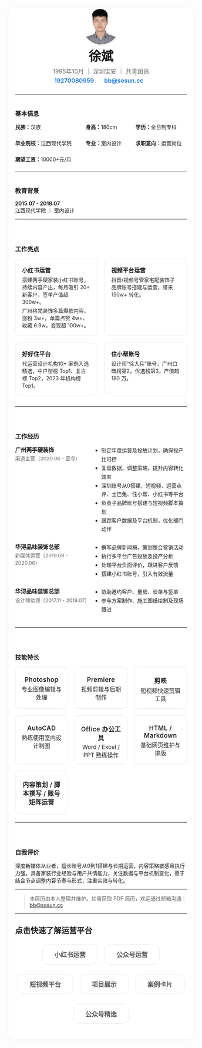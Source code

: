 <link rel="stylesheet" href="https://cdn.jsdelivr.net/npm/@tabler/icons-webfont@2.47.0/tabler-icons.min.css">


<style scoped>
  .profile-header {
    margin-bottom: 24px;
    text-align: center;
    padding: 0 8px;
  }
  .profile-header-img {
    border-radius: 50%;
    display: block;
    margin: 0 auto 12px;
    width: 100px;
    max-width: 28vw;
    min-width: 64px;
  }
  .profile-header h1 {
    margin: 0 0 8px;
    font-size: 2.1rem;
    line-height: 1.2;
  }
  .profile-header .profile-meta {
    margin: 0 0 4px;
    color: #666;
    font-size: 1rem;
  }
  .profile-header .profile-contact {
    margin: 0;
    font-size: 15px;
    color: #444;
    display: flex;
    align-items: center;
    justify-content: center;
    gap: 8px;
    flex-wrap: wrap;
  }
  .profile-header .profile-contact span {
    display: flex;
    align-items: center;
    margin-right: 16px;
    margin-bottom: 4px;
  }
  .profile-header .profile-contact a {
    color: #1a73e8;
    text-decoration: none;
    font-weight: 600;
    font-size: 16px;
    word-break: break-all;
  }
  @media (max-width: 600px) {
    .profile-header {
      padding: 0 2vw;
    }
    .profile-header h1 {
      font-size: 1.4rem;
    }
    .profile-header .profile-meta {
      font-size: 0.98rem;
    }
    .profile-header .profile-contact {
      font-size: 13.5px;
      gap: 4px;
    }
    .profile-header .profile-contact a {
      font-size: 14px;
    }
    .profile-header-img {
      width: 72px;
      min-width: 48px;
    }
  }
  h3 {
    margin-bottom: 15px !important;
    margin-top: 38px !important;
  }
  .main-content-wrap {
    max-width: 820px;
    margin: 0 auto 0 auto;
    padding: 0 18px 32px 18px;
    background: var(--vp-c-bg, #fff);
    border-radius: 18px;
    box-shadow: 0 2px 16px 0 rgba(30,41,59,0.04);
    transition: background 0.2s;
  }
  @media (max-width: 900px) {
    .main-content-wrap {
      max-width: 100vw;
      border-radius: 0;
      box-shadow: none;
      padding: 0 4vw 24px 4vw;
    }
  }
  .skills-grid {
    display: grid;
    grid-template-columns: repeat(3, minmax(140px, 1fr));
    gap: 18px;
    margin-bottom: 24px;
    margin-top: 2px;
  }
  .skill-card {
    background: #fff;
    border: 1.2px solid #e5e7eb;
    border-radius: 12px;
    padding: 18px 12px 14px 12px;
    text-align: center;
    box-shadow: none;
    transition: border 0.18s, background 0.18s, color 0.18s;
    font-size: 15.5px;
    color: #222;
    display: flex;
    flex-direction: column;
    align-items: center;
    min-height: 80px;
  }
  .skill-card strong {
    font-size: 1.08em;
    color: #222;
    margin-bottom: 4px;
    display: block;
    letter-spacing: 0.5px;
    font-weight: 600;
  }
  .skill-card i {
    font-size: 22px;
    margin-bottom: 6px;
    color: #222;
    opacity: 0.82;
  }
  .skill-card:hover, .skill-card:focus {
    border-color: #222;
    background: #fafbfc;
    color: #111;
  }
  @media (max-width: 700px) {
    .skills-grid {
      grid-template-columns: 1fr 1fr;
      gap: 10px;
    }
    .skill-card {
      font-size: 14.5px;
      padding: 13px 6px 10px 6px;
      min-height: 60px;
    }
  }
</style>
<div class="main-content-wrap">
<div class="profile-header">
  <img src="/img/xb.png" alt="头像" class="profile-header-img" />
  <h1>徐斌</h1>
  <p class="profile-meta">1995年10月 ｜ 深圳宝安 ｜ 共青团员</p>
  <p class="profile-contact">
    <span>
      <i class="ti ti-phone" style="font-size: 16px; color: #1a73e8; margin-right: 4px;"></i>
      <a href="tel:19270080959">19270080959</a>
    </span>
    <span>
      <i class="ti ti-mail" style="font-size: 16px; color: #1a73e8; margin-right: 4px;"></i>
      <a href="mailto:bb@sosun.cc">bb@sosun.cc</a>
    </span>
  </p>
</div>

---

### 基本信息

<div style="display: grid; grid-template-columns: repeat(3, auto); gap: 24px; align-items: center; margin-bottom: 24px;">
  <div><strong>民族：</strong>汉族</div>
  <div><strong>身高：</strong>180cm</div>
  <div><strong>学历：</strong>全日制专科</div>
  <div><strong>毕业院校：</strong>江西现代学院</div>
  <div><strong>专业：</strong>室内设计</div>
  <div><strong>求职意向：</strong>运营岗位</div>
  <div><strong>期望工资：</strong>10000+元/月</div>
</div>

---

### 教育背景

**2015.07 - 2018.07**  
江西现代学院 ｜ 室内设计

---


<div class="section-title-spacer"></div>

### 工作亮点



<style scoped>
  .work-highlights-cards {
    display: grid;
    grid-template-columns: repeat(2, 1fr);
    gap: 18px;
    margin-bottom: 28px;
  }
  .work-highlight-card {
    background: var(--vp-c-bg, #fff);
    border: 1.2px solid #e5e7eb;
    border-radius: 14px;
    box-shadow: none;
    padding: 18px 18px 14px 18px;
    display: flex;
    flex-direction: column;
    min-height: 110px;
    transition: border 0.18s, background 0.18s, color 0.18s;
    color: #222;
    position: relative;
  }
  .work-highlight-card strong {
    font-size: 1.08em;
    font-weight: 600;
    margin-bottom: 6px;
    color: #111;
    letter-spacing: 0.5px;
    display: block;
  }
  .work-highlight-card p {
    margin: 0 0 4px 0;
    font-size: 1em;
    color: #222;
  }
  .work-highlight-card:hover, .work-highlight-card:focus {
    border-color: #222;
    background: #fafbfc;
    color: #111;
  }
  @media (max-width: 700px) {
    .work-highlights-cards {
      grid-template-columns: 1fr;
      gap: 10px;
      margin-bottom: 18px;
    }
    .work-highlight-card {
      font-size: 14.5px;
      padding: 13px 10px 10px 10px;
      min-height: 80px;
    }
  }
</style>
<div class="work-highlights-cards">
  <div class="work-highlight-card">
    <strong>小红书运营</strong>
    <p>搭建两手硬家装小红书账号，持续内容产出，每月吸引 20+ 新客户，签单产值超 300w+。</p>
    <p>广州格梵装饰多篇爆款内容，涨粉 3w+，单篇点赞 4w+、收藏 6.9w，变现超 100w+。</p>
  </div>
  <div class="work-highlight-card">
    <strong>视频平台运营</strong>
    <p>抖音/视频号管家宅配装饰子品牌账号搭建与运营，带来 150w+ 转化。</p>
  </div>
  <div class="work-highlight-card">
    <strong>好好住平台</strong>
    <p>代运营设计机构10+ 案例入选精选，中户型榜 Top1、复古榜 Top2，2023 年机构榜 Top1。</p>
  </div>
  <div class="work-highlight-card">
    <strong>住小帮账号</strong>
    <p>设计师“徐大兵”账号，广州口碑榜第2，优选榜第3，产值超 180 万。</p>
  </div>
</div>

---

<div class="section-title-spacer"></div>

### 工作经历


<style scoped>
  .work-exp-grid {
    display: grid;
    grid-template-columns: 200px 1fr;
    gap: 18px 18px;
    margin-bottom: 28px;
    align-items: flex-start;
  }
  .work-exp-grid .work-exp-title {
    font-weight: bold;
    margin-bottom: 2px;
    line-height: 1.4;
    font-size: 1.08em;
  }
  .work-exp-grid .work-exp-role {
    color: #666;
    font-size: 0.98em;
    margin-bottom: 2px;
  }
  .work-exp-grid ul {
    margin: 0 0 8px 0;
    padding-left: 1.2em;
    font-size: 1em;
    line-height: 1.7;
  }
  .work-exp-grid .work-exp-block {
    margin-bottom: 8px;
  }
  @media (max-width: 700px) {
    .work-exp-grid {
      grid-template-columns: 1fr;
      gap: 10px;
      margin-bottom: 18px;
    }
    .work-exp-grid .work-exp-title {
      font-size: 1.04em;
    }
    .work-exp-grid ul {
      font-size: 0.98em;
    }
    .work-exp-grid .work-exp-block {
      margin-bottom: 2px;
    }
  }
</style>
<div class="work-exp-grid">
  <div class="work-exp-block">
    <div class="work-exp-title">广州两手硬装饰</div>
    <div class="work-exp-role">渠道主管（2020.06 - 至今）</div>
  </div>
  <div>
    <ul>
      <li>制定年度运营及投放计划，确保投产比可控</li>
      <li>复盘数据，调整策略，提升内容转化效率</li>
      <li>深圳账号从0搭建，短视频、运营点评、土巴兔、住小帮、小红书等平台</li>
      <li>负责子品牌账号搭建与短视频脚本策划</li>
      <li>跟踪客户数据及平台机制，优化部门动作</li>
    </ul>
  </div>
  <div class="work-exp-block">
    <div class="work-exp-title">华浔品味装饰总部</div>
    <div class="work-exp-role">新媒体运营（2019.09 - 2020.06）</div>
  </div>
  <div>
    <ul>
      <li>撰写品牌新闻稿，策划整合营销活动</li>
      <li>执行多平台广告投放及投产分析</li>
      <li>处理平台负面评价，跟进客户反馈</li>
      <li>搭建小红书账号，引入有效流量</li>
    </ul>
  </div>
  <div class="work-exp-block">
    <div class="work-exp-title">华浔品味装饰总部</div>
    <div class="work-exp-role">设计师助理（2017.11 - 2019.07）</div>
  </div>
  <div>
    <ul>
      <li>协助邀约客户、量房、谈单与签单</li>
      <li>参与方案制作、施工图纸绘制及现场跟进</li>
    </ul>
  </div>
</div>



---

<div class="section-title-spacer"></div>

### 技能特长

<div class="skills-grid">
  <div class="skill-card"><i class="ti ti-photo" aria-hidden="true"></i><strong>Photoshop</strong>专业图像编辑与处理</div>
  <div class="skill-card"><i class="ti ti-video" aria-hidden="true"></i><strong>Premiere</strong>视频剪辑与后期制作</div>
  <div class="skill-card"><i class="ti ti-scissors" aria-hidden="true"></i><strong>剪映</strong>短视频快速剪辑工具</div>
  <div class="skill-card"><i class="ti ti-ruler-measure" aria-hidden="true"></i><strong>AutoCAD</strong>熟练使用室内设计制图</div>
  <div class="skill-card"><i class="ti ti-file-text" aria-hidden="true"></i><strong>Office 办公工具</strong>Word / Excel / PPT 熟练操作</div>
  <div class="skill-card"><i class="ti ti-code" aria-hidden="true"></i><strong>HTML / Markdown</strong>基础网页维护与排版</div>
  <div class="skill-card"><i class="ti ti-bulb" aria-hidden="true"></i><strong>内容策划 / 脚本撰写 / 账号矩阵运营</strong></div>
</div>


---


<div class="section-title-spacer"></div>

### 自我评价

深度新媒体从业者，擅长账号从0到1搭建与长期运营，内容策略敏感且执行力强。具备家装行业经验与用户共情能力，关注数据与平台机制变化，善于结合节点调整内容节奏与形式，注重实效与转化。

---

> 本简历由本人整理并维护。如需获取 PDF 简历，欢迎通过邮箱沟通：<a href="mailto:bb@sosun.cc">bb@sosun.cc</a>

---

## 点击快速了解运营平台

<style scoped>
  .section-title-spacer {
    height: 16px;
  }
.nav-outline {
  display: flex;
  flex-wrap: wrap;
  gap: 18px;
  margin-top: 24px;
  justify-content: center;
}
.nav-outline-link {
  padding: 14px 32px;
  border-radius: 18px;
  color: #555;
  text-decoration: none;
  font-weight: 600;
  font-size: 17px;
  border: 1px solid #e5e7eb;
  background: none;
  transition: color 0.18s, border 0.18s, box-shadow 0.18s, background 0.18s, transform 0.12s;
  display: inline-block;
  margin-bottom: 8px;
  box-shadow: none;
}
.nav-outline-link:hover, .nav-outline-link:focus {
  color: #1560b2;
  border-color: #bfc4cc;
  background: #f7fafd;
  box-shadow: 0 2px 12px 0 rgba(30,41,59,0.08);
  transform: translateY(-2px) scale(1.03);
}
</style>

<div class="nav-outline">
  <a href="/brooke/01" class="nav-outline-link">小红书运营</a>
  <a href="/brooke/02" class="nav-outline-link">公众号运营</a>
  <a href="/brooke/03" class="nav-outline-link">短视频平台</a>
  <a href="/brooke/04" class="nav-outline-link">项目展示</a>
  <a href="/brooke/05" class="nav-outline-link">案例卡片</a>
  <a href="/brooke/06" class="nav-outline-link">公众号精选</a>
</div>
</div>

